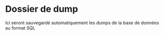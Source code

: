 # Dossier de dump

Ici seront sauvegardé automatiquement les dumps de la base de données au format SQL
